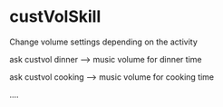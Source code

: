# custVolSkill

Change volume settings depending on the activity


ask custvol dinner --> music volume for dinner time

ask custvol cooking --> music volume for cooking time

....
